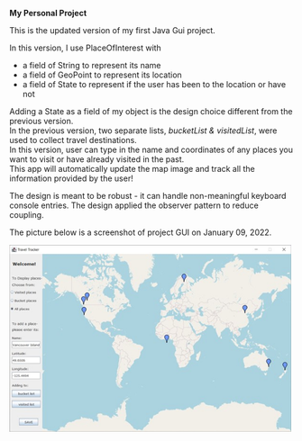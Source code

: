 **My Personal Project**

This is the updated version of my first Java Gui project.   

In this version, I use PlaceOfInterest with
- a field of String to represent its name
- a field of GeoPoint to represent its location
- a field of State to represent if the user has been to the location or have not

Adding a State as a field of my object is the design choice different from the previous version.   
In the previous version, two separate lists, *bucketList & visitedList*, were used to collect travel destinations.  
In this version, user can type in the name and coordinates of any places you want to visit or have already visited in the past.   
This app will automatically update the map image and track all the information provided by the user!

The design is meant to be robust - it can handle non-meaningful keyboard console entries. 
The design applied the observer pattern to reduce coupling. 

The picture below is a screenshot of project GUI on January 09, 2022.    
  
  
<img src="TravelApp_2022-01-09.jpg" alt="drawing" width="500"/>
